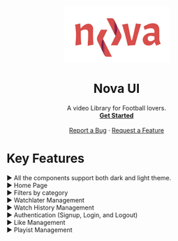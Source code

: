 <p align="center">
  <a href="https://nova-video-library.netlify.app/" target="_blank">
    <img src="https://github.com/sach10-create/Nova-ui-Component-Library/blob/dev/components/assets/nova-logo-dark.png" alt="Nova UI logo" >
  </a>
</p>
<h1 align="center" color="green">Nova UI</h3>
<p align="center">
A video Library for Football lovers.
  <br>
  <a href="https://nova-video-library.netlify.app/"><strong>Get Started</strong></a>
 <br />
  <br />
    <a href="https://github.com/sach10-create/nova-video-library/issues/new?assignees=&labels=bug&template=01_BUG_REPORT.md&title=bug%3A+">Report a Bug</a>
    ·
    <a href="https://github.com/sach10-create/nova-video-library/issues/new?assignees=&labels=enhancement&template=02_FEATURE_REQUEST.md&title=feat%3A+">Request a Feature</a>
</div>
</p>


# Key Features
▶️ All the components support both dark and light theme. <br/>
▶️ Home Page <br/>
▶️ Filters by category <br/>
▶️ Watchlater Management <br/>
▶️ Watch History Management <br/>
▶️ Authentication (Signup, Login, and Logout) <br/>
▶️ Like Management <br/>
▶️ Playist Management <br/>
